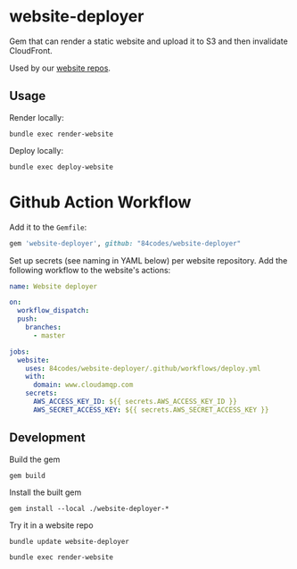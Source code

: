 # website-deployer

Gem that can render a static website and upload it to S3 and then invalidate CloudFront.

Used by our [website repos].

[website repos]: https://github.com/84codes?q=website&type=&language=

## Usage

Render locally:

    bundle exec render-website

Deploy locally:

    bundle exec deploy-website


# Github Action Workflow

Add it to the `Gemfile`:

```ruby
gem 'website-deployer', github: "84codes/website-deployer"
```

Set up secrets (see naming in YAML below) per website repository.
Add the following workflow to the website's actions:

```yaml
name: Website deployer

on:
  workflow_dispatch:
  push:
    branches:
      - master

jobs:
  website:
    uses: 84codes/website-deployer/.github/workflows/deploy.yml
    with:
      domain: www.cloudamqp.com
    secrets:
      AWS_ACCESS_KEY_ID: ${{ secrets.AWS_ACCESS_KEY_ID }}
      AWS_SECRET_ACCESS_KEY: ${{ secrets.AWS_SECRET_ACCESS_KEY }}
```

## Development

Build the gem

    gem build

Install the built gem

    gem install --local ./website-deployer-*

Try it in a website repo

    bundle update website-deployer

    bundle exec render-website
